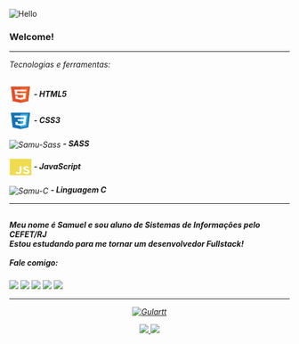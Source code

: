 ![Hello](https://imgur.com/smpGgZ4.gif)

<h3>
Welcome!
</h3>

<hr>
<i>Tecnologias e ferramentas:<i>
 
 <br> <img align="center" alt="Samu-HTML" height="30" width="40" src="https://raw.githubusercontent.com/devicons/devicon/master/icons/html5/html5-original.svg">   <b>- HTML5</b><br><br>
 <img align="center" alt="Samu-CSS" height="30" width="40" src="https://raw.githubusercontent.com/devicons/devicon/master/icons/css3/css3-original.svg"> <b>- CSS3</b><br><br>
 <img align="center" alt="Samu-Sass" height="30" width="40" src="https://cdn.jsdelivr.net/gh/devicons/devicon/icons/sass/sass-original.svg"/> <b>- SASS</b><br><br>
 <img align="center" alt="Samu-Js" height="30" width="40" src="https://raw.githubusercontent.com/devicons/devicon/master/icons/javascript/javascript-plain.svg"> <b>- JavaScript</b> <br><br>
<img align="center" alt="Samu-C" height="30" width="40" src="https://cdn.jsdelivr.net/gh/devicons/devicon/icons/c/c-original.svg"/> <b>- Linguagem C</b>
 
<hr>

##

<h5>
Meu nome é Samuel e sou aluno de Sistemas de Informações pelo CEFET/RJ <br> Estou estudando para me tornar um desenvolvedor Fullstack!
<br><br>Fale comigo:
</h5>

<div> 
 <a href="mailto:samuelgulart@outlook.com" target="_blank"><img src="https://img.shields.io/badge/Microsoft_Outlook-0078D4?style=for-the-badge&logo=microsoft-outlook&logoColor=white" target="_blank"></a> 
  <a href = "https://www.facebook.com/samuel.gulart.3"><img src="https://img.shields.io/badge/Facebook-1877F2?style=for-the-badge&logo=facebook&logoColor=white" target="_blank"></a>
  <a href="https://www.linkedin.com/in/samuel-gulart-656971216" target="_blank"><img src="https://img.shields.io/badge/-LinkedIn-%230077B5?style=for-the-badge&logo=linkedin&logoColor=white" target="_blank"></a> 
  <a href="https://pt.stackoverflow.com/users/261790/gulartt" target="_blank"><img src="https://img.shields.io/badge/Stack_Overflow-FE7A16?style=for-the-badge&logo=stack-overflow&logoColor=white" target="_blank"></a>
  <a href="https://discord.com/channels/@samugulart#9812" target="_blank"><img src="https://img.shields.io/badge/Discord-7289DA?style=for-the-badge&logo=discord&logoColor=white" target="_blank"></a>
</div>
  
<hr>
 
 <a href="https://github.com/gulartt">
  <p align="center"><img height="180em" src="https://github-readme-streak-stats.herokuapp.com?user=gulartt&theme=midnight-purple&date_format=M%20j%5B%2C%20Y%5D" alt="Gulartt" /></p>
  <p align="center">
    <img height="130em" src="https://github-readme-stats.vercel.app/api?username=gulartt&show_icons=true&theme=midnight-purple" />
    <img height="130em" src="https://github-readme-stats.vercel.app/api/top-langs/?username=gulartt&theme=midnight-purple&layout=compact" />
  </p>
</a>
